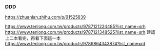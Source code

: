 ### DDD

https://zhuanlan.zhihu.com/p/91525839


https://www.tenlong.com.tw/products/9787121224485?list_name=srh
https://www.tenlong.com.tw/products/9787121348525?list_name=srh
建議上二本看完，再看下面這一本
https://www.tenlong.com.tw/products/9789864343874?list_name=rd